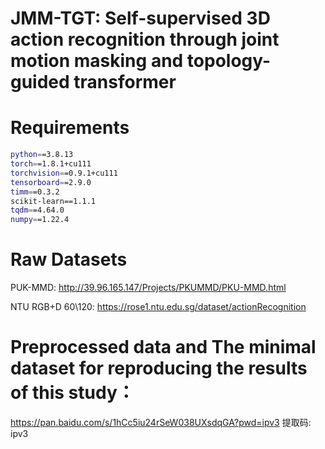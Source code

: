 # JMM-TGT: Self-supervised 3D action recognition through joint motion masking and topology-guided transformer

# Requirements
```bash
python==3.8.13
torch==1.8.1+cu111
torchvision==0.9.1+cu111
tensorboard==2.9.0
timm==0.3.2
scikit-learn==1.1.1
tqdm==4.64.0
numpy==1.22.4
```
# Raw Datasets
PUK-MMD: http://39.96.165.147/Projects/PKUMMD/PKU-MMD.html

NTU RGB+D 60\120: https://rose1.ntu.edu.sg/dataset/actionRecognition

# Preprocessed data and The minimal dataset for reproducing the results of this study：

https://pan.baidu.com/s/1hCc5iu24rSeW038UXsdqGA?pwd=ipv3 提取码: ipv3 
